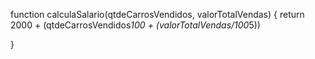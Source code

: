 function calculaSalario(qtdeCarrosVendidos, valorTotalVendas) {
return 2000 + (qtdeCarrosVendidos*100 + (valorTotalVendas/100*5))

}